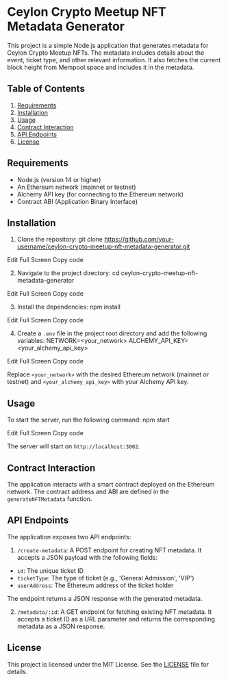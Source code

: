 # Ceylon Crypto Meetup NFT Metadata Generator

This project is a simple Node.js application that generates metadata for Ceylon Crypto Meetup NFTs. The metadata includes details about the event, ticket type, and other relevant information. It also fetches the current block height from Mempool.space and includes it in the metadata.

## Table of Contents

1. [Requirements](#requirements)
2. [Installation](#installation)
3. [Usage](#usage)
4. [Contract Interaction](#contract-interaction)
5. [API Endpoints](#api-endpoints)
6. [License](#license)

## Requirements

- Node.js (version 14 or higher)
- An Ethereum network (mainnet or testnet)
- Alchemy API key (for connecting to the Ethereum network)
- Contract ABI (Application Binary Interface)

## Installation

1. Clone the repository:
git clone https://github.com/your-username/ceylon-crypto-meetup-nft-metadata-generator.git

Edit
Full Screen
Copy code

2. Navigate to the project directory:
cd ceylon-crypto-meetup-nft-metadata-generator

Edit
Full Screen
Copy code

3. Install the dependencies:
npm install

Edit
Full Screen
Copy code

4. Create a `.env` file in the project root directory and add the following variables:
NETWORK=<your_network> ALCHEMY_API_KEY=<your_alchemy_api_key>

Edit
Full Screen
Copy code

Replace `<your_network>` with the desired Ethereum network (mainnet or testnet) and `<your_alchemy_api_key>` with your Alchemy API key.

## Usage

To start the server, run the following command:
npm start

Edit
Full Screen
Copy code

The server will start on `http://localhost:3002`.

## Contract Interaction

The application interacts with a smart contract deployed on the Ethereum network. The contract address and ABI are defined in the `generateNFTMetadata` function.

## API Endpoints

The application exposes two API endpoints:

1. `/create-metadata`: A POST endpoint for creating NFT metadata. It accepts a JSON payload with the following fields:

- `id`: The unique ticket ID
- `ticketType`: The type of ticket (e.g., 'General Admission', 'VIP')
- `userAddress`: The Ethereum address of the ticket holder

The endpoint returns a JSON response with the generated metadata.

2. `/metadata/:id`: A GET endpoint for fetching existing NFT metadata. It accepts a ticket ID as a URL parameter and returns the corresponding metadata as a JSON response.

## License

This project is licensed under the MIT License. See the [LICENSE](LICENSE) file for details.